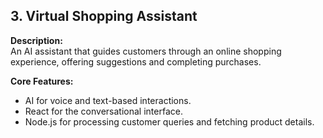 ## 3. Virtual Shopping Assistant

**Description:**  
An AI assistant that guides customers through an online shopping experience, offering suggestions and completing purchases.

**Core Features:**  
- AI for voice and text-based interactions.  
- React for the conversational interface.  
- Node.js for processing customer queries and fetching product details.
